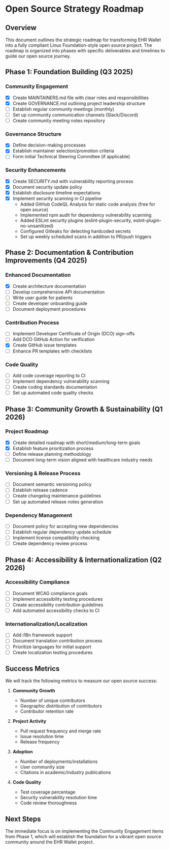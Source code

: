 # Open Source Strategy Roadmap

## Overview

This document outlines the strategic roadmap for transforming EHR Wallet into a fully compliant Linux Foundation-style open source project. The roadmap is organized into phases with specific deliverables and timelines to guide our open source journey.

## Phase 1: Foundation Building (Q3 2025)

### Community Engagement
- [x] Create MAINTAINERS.md file with clear roles and responsibilities
- [x] Create GOVERNANCE.md outlining project leadership structure
- [ ] Establish regular community meetings (monthly)
- [ ] Set up community communication channels (Slack/Discord)
- [ ] Create community meeting notes repository

### Governance Structure
- [x] Define decision-making processes
- [x] Establish maintainer selection/promotion criteria
- [ ] Form initial Technical Steering Committee (if applicable)

### Security Enhancements
- [x] Create SECURITY.md with vulnerability reporting process
- [x] Document security update policy
- [x] Establish disclosure timeline expectations
- [x] Implement security scanning in CI pipeline
  - Added GitHub CodeQL Analysis for static code analysis (free for open source)
  - Implemented npm audit for dependency vulnerability scanning
  - Added ESLint security plugins (eslint-plugin-security, eslint-plugin-no-unsanitized)
  - Configured Gitleaks for detecting hardcoded secrets
  - Set up weekly scheduled scans in addition to PR/push triggers

## Phase 2: Documentation & Contribution Improvements (Q4 2025)

### Enhanced Documentation
- [x] Create architecture documentation
- [ ] Develop comprehensive API documentation
- [ ] Write user guide for patients
- [ ] Create developer onboarding guide
- [ ] Document deployment procedures

### Contribution Process
- [ ] Implement Developer Certificate of Origin (DCO) sign-offs
- [ ] Add DCO GitHub Action for verification
- [x] Create GitHub issue templates
- [ ] Enhance PR templates with checklists

### Code Quality
- [ ] Add code coverage reporting to CI
- [ ] Implement dependency vulnerability scanning
- [ ] Create coding standards documentation
- [ ] Set up automated code quality checks

## Phase 3: Community Growth & Sustainability (Q1 2026)

### Project Roadmap
- [x] Create detailed roadmap with short/medium/long-term goals
- [x] Establish feature prioritization process
- [ ] Define release planning methodology
- [ ] Document long-term vision aligned with healthcare industry needs

### Versioning & Release Process
- [ ] Document semantic versioning policy
- [ ] Establish release cadence
- [ ] Create changelog maintenance guidelines
- [ ] Set up automated release notes generation

### Dependency Management
- [ ] Document policy for accepting new dependencies
- [ ] Establish regular dependency update schedule
- [ ] Implement license compatibility checking
- [ ] Create dependency review process

## Phase 4: Accessibility & Internationalization (Q2 2026)

### Accessibility Compliance
- [ ] Document WCAG compliance goals
- [ ] Implement accessibility testing procedures
- [ ] Create accessibility contribution guidelines
- [ ] Add automated accessibility checks to CI

### Internationalization/Localization
- [ ] Add i18n framework support
- [ ] Document translation contribution process
- [ ] Prioritize languages for initial support
- [ ] Create localization testing procedures

## Success Metrics

We will track the following metrics to measure our open source success:

1. **Community Growth**
   - Number of unique contributors
   - Geographic distribution of contributors
   - Contributor retention rate

2. **Project Activity**
   - Pull request frequency and merge rate
   - Issue resolution time
   - Release frequency

3. **Adoption**
   - Number of deployments/installations
   - User community size
   - Citations in academic/industry publications

4. **Code Quality**
   - Test coverage percentage
   - Security vulnerability resolution time
   - Code review thoroughness

## Next Steps

The immediate focus is on implementing the Community Engagement items from Phase 1, which will establish the foundation for a vibrant open source community around the EHR Wallet project.
